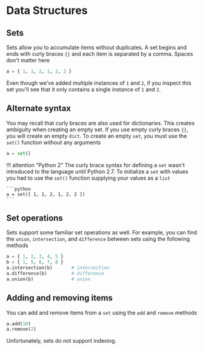 # Data Structures

## Sets

Sets allow you to accumulate items without duplicates. A set begins and ends 
with curly braces `{}` and each item is separated by a comma. Spaces don't 
matter here

```python
a = { 1, 1, 2, 1, 2, 2 }
```

Even though we've added multiple instances of `1` and `2`, if you inspect this 
set you'll see that it only contains a single instance of `1` and `2`.

## Alternate syntax

You may recall that curly braces are also used for dictionaries. This creates 
ambiguity when creating an empty set. If you use empty curly braces `{}`, you 
will create an empty `dict`. To create an empty `set`, you must use the `set()` 
function without any arguments
    
```python
a = set()
```

!!! attention "Python 2"
    The curly brace syntax for defining a `set` wasn't introduced to the 
    language until Python 2.7. To initialize a `set` with values you had 
    to use the `set()` function supplying your values as a `list`

    ```python
    a = set([ 1, 1, 2, 1, 2, 2 ])
    ```

## Set operations

Sets support some familiar set operations as well. For example, you can find 
the `union`, `intersection`, and `difference` between sets using the following 
methods

```python
a = { 1, 2, 3, 4, 5 }
b = { 1, 5, 6, 7, 8 }
a.intersection(b)       # intersection
a.difference(b)         # difference
a.union(b)              # union
```

## Adding and removing items

You can add and remove items from a `set` using the `add` and `remove` 
methods

```python
a.add(10)
a.remove(2)
```

Unfortunately, sets do not support indexing.

